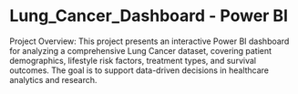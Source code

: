 # Lung_Cancer_Dashboard - Power BI

Project Overview: This project presents an interactive Power BI dashboard for analyzing a comprehensive Lung Cancer dataset, covering patient demographics, lifestyle risk factors, treatment types, and survival outcomes. The goal is to support data-driven decisions in healthcare analytics and research.


